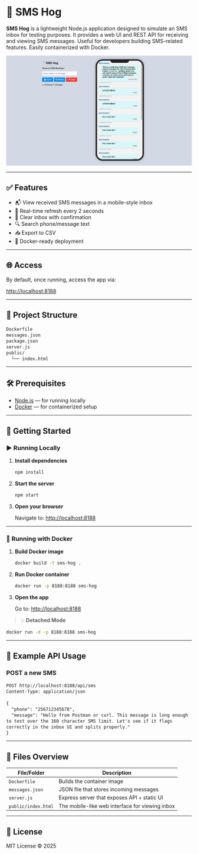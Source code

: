 # 📩 SMS Hog

**SMS Hog** is a lightweight Node.js application designed to simulate an SMS inbox for testing purposes. It provides a web UI and REST API for receiving and viewing SMS messages. Useful for developers building SMS-related features. Easily containerized with Docker.

![SMS Hog UI](public/smsHog-image.png)

---

## ✅ Features

- 📬 View received SMS messages in a mobile-style inbox
- 🔁 Real-time refresh every 2 seconds
- 🧼 Clear inbox with confirmation
- 🔍 Search phone/message text
- 📥 Export to CSV
- 🐳 Docker-ready deployment

---

## 🌐 Access

By default, once running, access the app via:

[http://localhost:8188](http://localhost:8188)

---

## 📁 Project Structure

```plaintext
Dockerfile
messages.json
package.json
server.js
public/
  └── index.html
```

---

## 🛠 Prerequisites

- [Node.js](https://nodejs.org/en/) — for running locally
- [Docker](https://www.docker.com/) — for containerized setup

---

## 🚀 Getting Started

### ▶ Running Locally

1. **Install dependencies**

   ```bash
   npm install
   ```

2. **Start the server**

   ```bash
   npm start
   ```

3. **Open your browser**

   Navigate to: [http://localhost:8188](http://localhost:8188)

---

### 🐳 Running with Docker

1. **Build Docker image**

   ```bash
   docker build -t sms-hog .
   ```

2. **Run Docker container**

   ```bash
   docker run -p 8188:8188 sms-hog
   ```

3. **Open the app**

   Go to: [http://localhost:8188](http://localhost:8188)

> 💡 **Detached Mode**

```bash
docker run -d -p 8188:8188 sms-hog
```

---

## 🔧 Example API Usage

### POST a new SMS

```http
POST http://localhost:8188/api/sms
Content-Type: application/json

{
  "phone": "256712345678",
  "message": "Hello from Postman or curl. This message is long enough to test over the 160 character SMS limit. Let's see if it flags correctly in the inbox UI and splits properly."
}
```

---

## 📂 Files Overview

| File/Folder         | Description                                      |
|---------------------|--------------------------------------------------|
| `Dockerfile`        | Builds the container image                       |
| `messages.json`     | JSON file that stores incoming messages          |
| `server.js`         | Express server that exposes API + static UI      |
| `public/index.html` | The mobile-like web interface for viewing inbox  |

---

## 📄 License

MIT License © 2025
